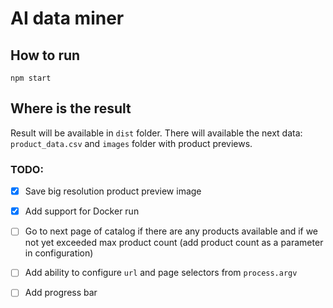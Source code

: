 # AI data miner

## How to run
```
npm start
```

## Where is the result

Result will be available in `dist` folder.
There will available the next data: `product_data.csv` and `images` folder with product previews.

### TODO:
- [x] Save big resolution product preview image

- [x] Add support for Docker run
  
- [ ] Go to next page of catalog if there are any products available 
   and if we not yet exceeded max product count (add product count as a parameter in configuration)

- [ ] Add ability to configure `url` and page selectors from `process.argv`

- [ ] Add progress bar
